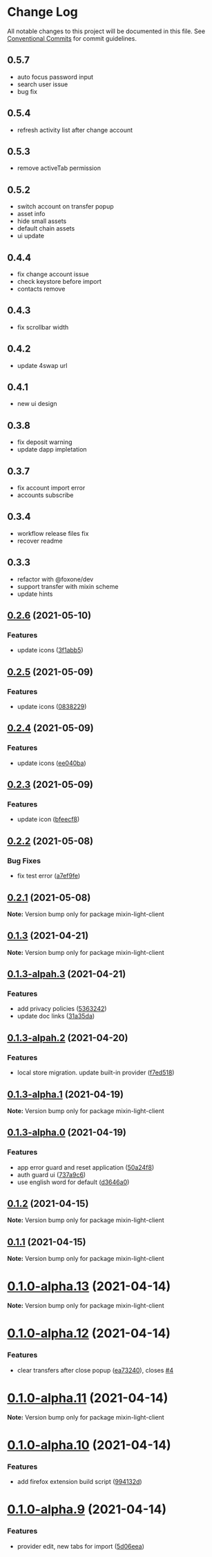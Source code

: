 # Change Log

All notable changes to this project will be documented in this file.
See [Conventional Commits](https://conventionalcommits.org) for commit guidelines.

## 0.5.7

- auto focus password input
- search user issue
- bug fix

## 0.5.4

- refresh activity list after change account

## 0.5.3

- remove activeTab permission

## 0.5.2

- switch account on transfer popup
- asset info
- hide small assets
- default chain assets
- ui update

## 0.4.4

- fix change account issue
- check keystore before import
- contacts remove

## 0.4.3

- fix scrollbar width

## 0.4.2

- update 4swap url

## 0.4.1

- new ui design

## 0.3.8

- fix deposit warning
- update dapp impletation

## 0.3.7

- fix account import error
- accounts subscribe

## 0.3.4

- workflow release files fix
- recover readme

## 0.3.3

- refactor with @foxone/dev
- support transfer with mixin scheme
- update hints

## [0.2.6](https://github.com/fox-one/mixin-extension/compare/v0.2.5...v0.2.6) (2021-05-10)

### Features

- update icons ([3f1abb5](https://github.com/fox-one/mixin-extension/commit/3f1abb508983a5cd782e6aa86b5f5d57afd9e385))

## [0.2.5](https://github.com/fox-one/mixin-extension/compare/v0.2.4...v0.2.5) (2021-05-09)

### Features

- update icons ([0838229](https://github.com/fox-one/mixin-extension/commit/08382291d150fdf82b5e92f71c8cd818bedfa4b9))

## [0.2.4](https://github.com/fox-one/mixin-extension/compare/v0.2.3...v0.2.4) (2021-05-09)

### Features

- update icons ([ee040ba](https://github.com/fox-one/mixin-extension/commit/ee040ba4024c712ec3128181fe2ec81130d21445))

## [0.2.3](https://github.com/fox-one/mixin-extension/compare/v0.2.2...v0.2.3) (2021-05-09)

### Features

- update icon ([bfeecf8](https://github.com/fox-one/mixin-extension/commit/bfeecf82643f90836273fb793f54991a02c0cd2b))

## [0.2.2](https://github.com/fox-one/mixin-extension/compare/v0.2.1...v0.2.2) (2021-05-08)

### Bug Fixes

- fix test error ([a7ef9fe](https://github.com/fox-one/mixin-extension/commit/a7ef9fe9870cdcb0cca3c838302515dbc1389efc))

## [0.2.1](https://github.com/fox-one/mixin-extension/compare/v0.1.9...v0.2.1) (2021-05-08)

**Note:** Version bump only for package mixin-light-client

## [0.1.3](https://github.com/fox-one/mixin-extension/compare/v0.1.3-alpah.3...v0.1.3) (2021-04-21)

**Note:** Version bump only for package mixin-light-client

## [0.1.3-alpah.3](https://github.com/fox-one/mixin-extension/compare/v0.1.3-alpah.2...v0.1.3-alpah.3) (2021-04-21)

### Features

- add privacy policies ([5363242](https://github.com/fox-one/mixin-extension/commit/53632423a0598013c915bc72ee7f9fb65cc95ace))
- update doc links ([31a35da](https://github.com/fox-one/mixin-extension/commit/31a35da5ec70c6738ca7f68d74b408aa9faebe21))

## [0.1.3-alpah.2](https://github.com/fox-one/mixin-extension/compare/v0.1.3-alpha.1...v0.1.3-alpah.2) (2021-04-20)

### Features

- local store migration. update built-in provider ([f7ed518](https://github.com/fox-one/mixin-extension/commit/f7ed5188d6b7b1f27037e25b531ad3edd1453e30))

## [0.1.3-alpha.1](https://github.com/fox-one/mixin-extension/compare/v0.1.3-alpha.0...v0.1.3-alpha.1) (2021-04-19)

**Note:** Version bump only for package mixin-light-client

## [0.1.3-alpha.0](https://github.com/fox-one/mixin-extension/compare/v0.1.2...v0.1.3-alpha.0) (2021-04-19)

### Features

- app error guard and reset application ([50a24f8](https://github.com/fox-one/mixin-extension/commit/50a24f8dbea8661da360819a8777dfaaf6ddfa91))
- auth guard ui ([737a9c6](https://github.com/fox-one/mixin-extension/commit/737a9c6d7ba6423236d10ea4f857242ec29c8cac))
- use english word for default ([d3646a0](https://github.com/fox-one/mixin-extension/commit/d3646a06f97ed835bcfac7b603f69ed5ce7a52b5))

## [0.1.2](https://github.com/fox-one/mixin-extension/compare/v0.1.1...v0.1.2) (2021-04-15)

**Note:** Version bump only for package mixin-light-client

## [0.1.1](https://github.com/fox-one/mixin-extension/compare/v0.1.0-alpha.13...v0.1.1) (2021-04-15)

**Note:** Version bump only for package mixin-light-client

# [0.1.0-alpha.13](https://github.com/fox-one/mixin-extension/compare/v0.1.0-alpha.12...v0.1.0-alpha.13) (2021-04-14)

**Note:** Version bump only for package mixin-light-client

# [0.1.0-alpha.12](https://github.com/fox-one/mixin-extension/compare/v0.1.0-alpha.11...v0.1.0-alpha.12) (2021-04-14)

### Features

- clear transfers after close popup ([ea73240](https://github.com/fox-one/mixin-extension/commit/ea732401d165c27dea5836270252d2a0debddd68)), closes [#4](https://github.com/fox-one/mixin-extension/issues/4)

# [0.1.0-alpha.11](https://github.com/fox-one/mixin-extension/compare/v0.1.0-alpha.10...v0.1.0-alpha.11) (2021-04-14)

**Note:** Version bump only for package mixin-light-client

# [0.1.0-alpha.10](https://github.com/fox-one/mixin-extension/compare/v0.1.0-alpha.9...v0.1.0-alpha.10) (2021-04-14)

### Features

- add firefox extension build script ([994132d](https://github.com/fox-one/mixin-extension/commit/994132d489d4f8d7789057975ba5c7e88a346050))

# [0.1.0-alpha.9](https://github.com/fox-one/mixin-extension/compare/v0.1.0-alpha.8...v0.1.0-alpha.9) (2021-04-14)

### Features

- provider edit, new tabs for import ([5d06eea](https://github.com/fox-one/mixin-extension/commit/5d06eea9429db9bdcc76afd78f012063fde371d8))
